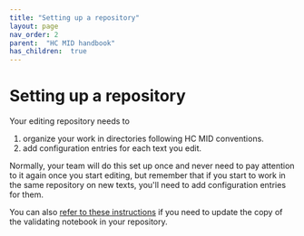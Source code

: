 ```yaml
---
title: "Setting up a repository"
layout: page
nav_order: 2
parent:  "HC MID handbook"
has_children:  true
---
```


# Setting up a repository

Your editing repository needs to

1. organize your work in directories following HC MID conventions.
2. add configuration entries for each text you edit.  


Normally, your team will do this set up once and never need to pay attention to it again once you start editing, but remember that if you start to work in the same repository on new texts, you'll need to add configuration entries for them.

You can also [refer to these instructions](./update/) if you need to update the copy of the validating notebook in your repository.


